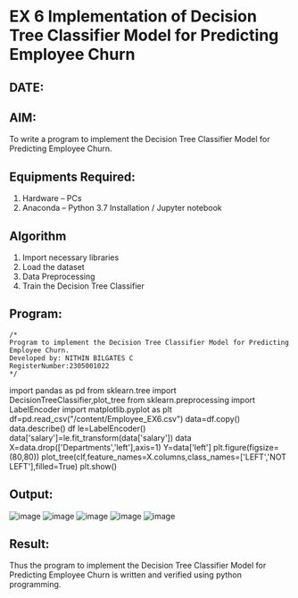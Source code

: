 # EX 6 Implementation of Decision Tree Classifier Model for Predicting Employee Churn
## DATE:
## AIM:
To write a program to implement the Decision Tree Classifier Model for Predicting Employee Churn.

## Equipments Required:
1. Hardware – PCs
2. Anaconda – Python 3.7 Installation / Jupyter notebook

## Algorithm
1. Import necessary libraries
2. Load the dataset
3. Data Preprocessing
4. Train the Decision Tree Classifier

## Program:
```
/*
Program to implement the Decision Tree Classifier Model for Predicting Employee Churn.
Developed by: NITHIN BILGATES C
RegisterNumber:2305001022  
*/
```
import pandas as pd
from sklearn.tree import DecisionTreeClassifier,plot_tree
from sklearn.preprocessing import LabelEncoder
import matplotlib.pyplot as plt
df=pd.read_csv("/content/Employee_EX6.csv")
data=df.copy()
data.describe()
df
le=LabelEncoder()
data['salary']=le.fit_transform(data['salary'])
data
X=data.drop(['Departments','left'],axis=1)
Y=data['left']
plt.figure(figsize=(80,80))
plot_tree(clf,feature_names=X.columns,class_names=['LEFT','NOT LEFT'],filled=True)
plt.show()
## Output:
![image](https://github.com/user-attachments/assets/997552a8-424e-45c6-b135-685688002632)
![image](https://github.com/user-attachments/assets/fe8a1c97-2e8e-4ac7-a763-a959ee959de9)
![image](https://github.com/user-attachments/assets/570c94cc-a6f7-44a0-a141-51dc6849d847)
![image](https://github.com/user-attachments/assets/a1e67e40-e676-49c0-a3fe-8d9e440f9d55)
![image](https://github.com/user-attachments/assets/60617b3b-612c-451b-8932-62604d6bc4b5)



## Result:
Thus the program to implement the  Decision Tree Classifier Model for Predicting Employee Churn is written and verified using python programming.
